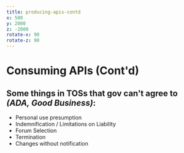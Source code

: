 ```yaml
---
title: producing-apis-contd
x: 500
y: 2000
z: -2000
rotate-x: 90
rotate-z: 90
---
```


# Consuming APIs (Cont'd)

## Some things in TOSs that gov can't agree to *(ADA, Good Business)*:

* Personal use presumption
* Indemnification / Limitations on Liability
* Forum Selection
* Termination
* Changes without notification
